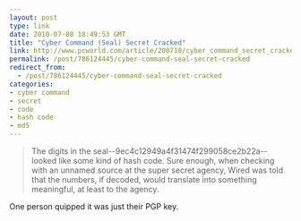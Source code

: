 ```yaml
---
layout: post
type: link
date: 2010-07-08 18:49:53 GMT
title: "Cyber Command (Seal) Secret Cracked"
link: http://www.pcworld.com/article/200710/cyber_command_secret_cracked.html
permalink: /post/786124445/cyber-command-seal-secret-cracked
redirect_from: 
  - /post/786124445/cyber-command-seal-secret-cracked
categories:
- cyber command
- secret
- code
- hash code
- md5
---
```

<blockquote>The digits in the seal--9ec4c12949a4f31474f299058ce2b22a--looked like some kind of hash code. Sure enough, when checking with an unnamed source at the super secret agency, Wired was told that the numbers, if decoded, would translate into something meaningful, at least to the agency.</blockquote>

One person quipped it was just their PGP key.